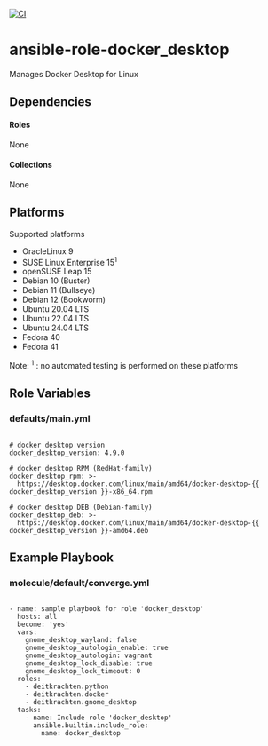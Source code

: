 [![CI](https://github.com/de-it-krachten/ansible-role-docker_desktop/workflows/CI/badge.svg?event=push)](https://github.com/de-it-krachten/ansible-role-docker_desktop/actions?query=workflow%3ACI)


# ansible-role-docker_desktop

Manages Docker Desktop for Linux



## Dependencies

#### Roles
None

#### Collections
None

## Platforms

Supported platforms

- OracleLinux 9
- SUSE Linux Enterprise 15<sup>1</sup>
- openSUSE Leap 15
- Debian 10 (Buster)
- Debian 11 (Bullseye)
- Debian 12 (Bookworm)
- Ubuntu 20.04 LTS
- Ubuntu 22.04 LTS
- Ubuntu 24.04 LTS
- Fedora 40
- Fedora 41

Note:
<sup>1</sup> : no automated testing is performed on these platforms

## Role Variables
### defaults/main.yml
<pre><code>
# docker desktop version
docker_desktop_version: 4.9.0

# docker desktop RPM (RedHat-family)
docker_desktop_rpm: >-
  https://desktop.docker.com/linux/main/amd64/docker-desktop-{{ docker_desktop_version }}-x86_64.rpm

# docker desktop DEB (Debian-family)
docker_desktop_deb: >-
  https://desktop.docker.com/linux/main/amd64/docker-desktop-{{ docker_desktop_version }}-amd64.deb
</pre></code>




## Example Playbook
### molecule/default/converge.yml
<pre><code>
- name: sample playbook for role 'docker_desktop'
  hosts: all
  become: 'yes'
  vars:
    gnome_desktop_wayland: false
    gnome_desktop_autologin_enable: true
    gnome_desktop_autologin: vagrant
    gnome_desktop_lock_disable: true
    gnome_desktop_lock_timeout: 0
  roles:
    - deitkrachten.python
    - deitkrachten.docker
    - deitkrachten.gnome_desktop
  tasks:
    - name: Include role 'docker_desktop'
      ansible.builtin.include_role:
        name: docker_desktop
</pre></code>
